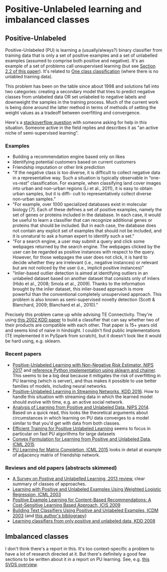 # Positive-Unlabeled learning and imbalanced classes

## Positive-Unlabeled

Positive-Unlabeled (PU) is learning a (usually/always?) binary classifier from
training data that is only a set of positive examples and a set of unlabelled
examples (assumed to comprise both positive and negative). It's an example of a
set of problems call unsupervised learning (but see [Section 2.2 of this
paper](https://arxiv.org/abs/1608.06807)). It's related to [One class
classification](https://en.wikipedia.org/wiki/One-class_classification) (where
there is no unlabled training data).

This problem has been on the table since about 1998 and solutions fall into two
categories: creating a secondary model that tries to predict negative classes
from unlabeled data OR set unlabeled to negative labels and downweight the
samples in the training process. Much of the current work is being done around
the latter method in terms of methods of setting the weight values as a tradeoff
between overfitting and convergence.

Here's a [stackoverflow
question](https://stats.stackexchange.com/questions/174383/how-to-predict-outcome-with-only-positive-cases-as-training)
with someone asking for help in this situation. Someone active in the field
replies and describes it as "an active niche of semi-supervised learning".

### Examples

 - Building a recommendation engine based only on likes
 - Identifying potential customers based on current customers
 - Friendship imputation or other link prediction
 - "If the negative class is too diverse, it is difficult to collect negative
   data in a representative way. Such a situation is typically observable in
   “one-vs-rest” classification. For example, when classifying land cover
   images into urban and non-urban regions (Li et al., 2011), it is easy to
   obtain urban samples, but it is diffi- cult to representatively collect
   diverse non-urban samples."
 - "For example, over 1000 specialized databases exist in molecular biology
   [7]. Each of these defines a set of positive examples, namely the set of
   genes or proteins included in the database. In each case, it would be useful
   to learn a classifier that can recognize additional genes or proteins that
   should be included. But in each case, the database does not contain any
   explicit set of examples that should not be included, and it is unnatural to
   ask a human expert to identify such a set."
 - "For a search engine, a user may submit a query and click some webpages
   returned by the search engine. The webpages clicked by the user can be
   regarded as positive instances with respect to the query. However, for those
   webpages the user does not click, it is hard to decide whether they are
   irrelevant (i.e., negative instances) or relevant but are not noticed by the
   user (i.e., implicit positive instances)"
 - "Inlier-based outlier detection is aimed at identifying outliers in an
   unlabeled dataset based on another dataset that consists only of inliers
   (Hido et al., 2008; Smola et al., 2009). Thanks to the information brought
   by the inlier dataset, this inlier-based approach is more powerful than the
   conventional completely unsupervised approach. This problem is also known as
   semi-supervised novelty detection (Scott & Blanchard, 2009; Blanchard et
   al., 2010)."

Precisely this problem came up while advising TE Connectivity. They're using
[this 2002 KDD
paper](https://experts.illinois.edu/en/publications/pebl-positive-example-based-learning-for-web-page-classification-)
to build a classifier that can say whether two of their products are compatible
with each other. That paper is 15+ years old and seems kind of naive in
hindsight. I couldn't find public implementations (TE implemented it in PySpark
from scratch), but it doesn't look like it would be hard using, e.g. sklearn.

### Recent papers

 - [Positive-Unlabeled Learning with Non-Negative Risk Estimator, NIPS
   2017](https://arxiv.org/abs/1703.00593) and [reference Python implementation
   using sklearn and chainer](https://github.com/kiryor/NNPUlearning). This
   seems to be a big deal because it mitigates the risk of overfitting in PU
   learning (which is server), and thus makes it possible to use better
   families of models, including neural networks.
 - [Positive-Unlabeled Learning in Streaming Networks, KDD
   2016](http://www.kdd.org/kdd2016/subtopic/view/positive-unlabeled-learning-in-streaming-networks/670).
   How to handle this situation with streaming data in which the learned model
   should evolve with time, e.g. an active social network.
 - [Analysis of Learning from Positive and Unlabeled Data, NIPS
   2014](https://papers.nips.cc/paper/5509-analysis-of-learning-from-positive-and-unlabeled-data.pdf).
   Based on a quick read, this looks like theoretical arguments about
   circumstances in which learning on PU data converges to a model similar to
   that you'd get with data from both classes.
 - [Efficient Training for Positive Unlabeled
   Learning](https://arxiv.org/abs/1608.06807) seems to focus in particular on
   fast PU algorithms for large datasets
 - [Convex Formulation for Learning from Positive and Unlabeled Data, ICML
   2015](http://proceedings.mlr.press/v37/plessis15.pdf)
 - [PU Learning for Matrix Completion, ICML
   2015](http://proceedings.mlr.press/v37/hsiehb15.pdf) looks in detail at
   example of adjacency matrix of friendship network.

### Reviews and old papers (abstracts skimmed)

 - [A Survey on Postive and Unlabelled Learning, 2013
   review](https://www.eecis.udel.edu/~vijay/fall13/snlp/lit-survey/PositiveLearning.pdf),
   clear summary of classes of approaches.
 - [Learning with Positive and Unlabeled Examples Using Weighted Logistic
   Regression, ICML
   2003](https://www.cs.uic.edu/~liub/publications/icml-03.pdf)
 - [Positive Example Learning for Content-Based Recommendations: A
   Cost-Sensitive Learning Based Approach, ICIS
   2009](http://aisel.aisnet.org/cgi/viewcontent.cgi?article=1017&context=icis2009)
 - [Building Text Classifiers Using Positive and Unlabeled Examples, ICDM
   2003](https://www.cs.uic.edu/~liub/publications/ICDM-03.pdf) (and [this
   author's
   bibliograpy](https://www.cs.uic.edu/~liub/NSF/PSC-IIS-0307239.html))
 - [Learning classifiers from only positive and unlabeled
   data, KDD 2008](https://dl.acm.org/citation.cfm?id=1401920&dl=ACM&coll=DL)

## Imbalanced classes

I don't think there's a report in this. It's too context-specific a problem to
have a lot of research directed at it. But there's definitely a good few
sections to be written about it in a report on PU learning. See, e.g. [this SVDS
overview](https://www.svds.com/learning-imbalanced-classes/).

